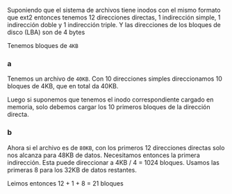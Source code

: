Suponiendo que el sistema de archivos tiene inodos con el mismo formato que ext2 entonces tenemos 12 direcciones directas, 1 indirección simple, 1 indirección doble y 1 indirección triple. Y las direcciones de los bloques de disco (LBA) son de 4 bytes 

Tenemos bloques de `4KB`

### a

Tenemos un archivo de `40KB`. Con 10 direcciones simples direccionamos 10 bloques de 4KB, que en total da 40KB.

Luego si suponemos que tenemos el inodo correspondiente cargado en memoria, solo debemos cargar los 10 primeros bloques de la dirección directa.

### b

Ahora si el archivo es de `80KB`, con los primeros 12 direcciones directas solo nos alcanza para 48KB de datos. Necesitamos entonces la primera indirección. Esta puede direccionar a 4KB / 4 = 1024 bloques. Usamos las primeras 8 para los 32KB de datos restantes.

Leimos entonces 12 + 1 + 8 = 21 bloques
